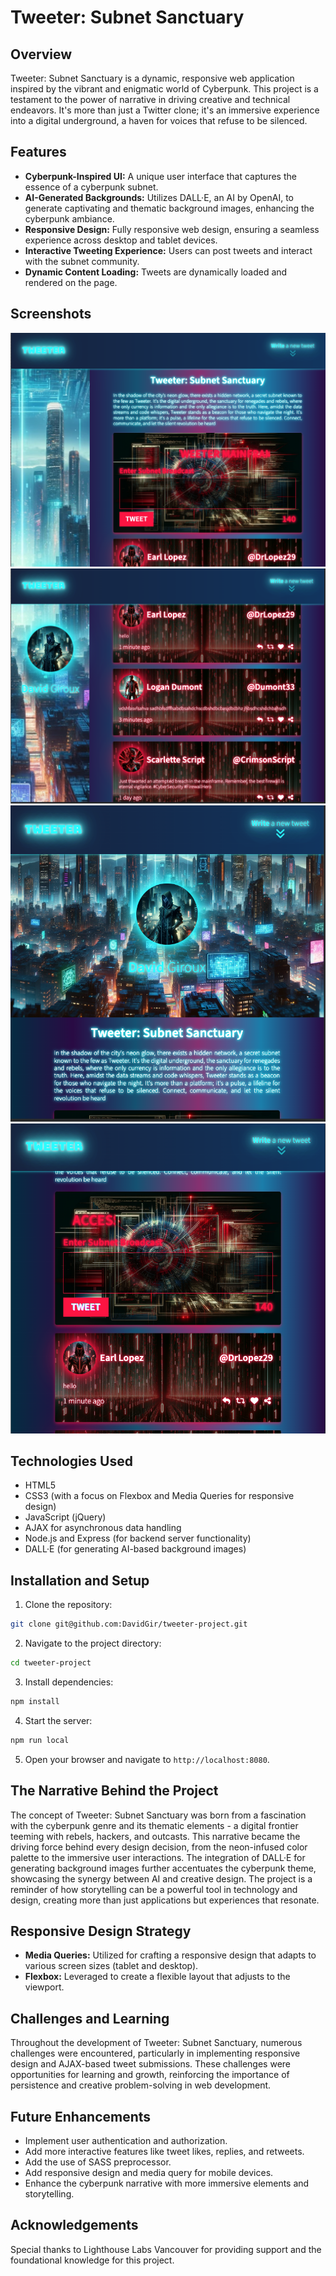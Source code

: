 # Tweeter: Subnet Sanctuary

## Overview
Tweeter: Subnet Sanctuary is a dynamic, responsive web application inspired by the vibrant and enigmatic world of Cyberpunk. This project is a testament to the power of narrative in driving creative and technical endeavors. It's more than just a Twitter clone; it's an immersive experience into a digital underground, a haven for voices that refuse to be silenced.

## Features
- **Cyberpunk-Inspired UI:** A unique user interface that captures the essence of a cyberpunk subnet.
- **AI-Generated Backgrounds:** Utilizes DALL·E, an AI by OpenAI, to generate captivating and thematic background images, enhancing the cyberpunk ambiance.
- **Responsive Design:** Fully responsive web design, ensuring a seamless experience across desktop and tablet devices.
- **Interactive Tweeting Experience:** Users can post tweets and interact with the subnet community.
- **Dynamic Content Loading:** Tweets are dynamically loaded and rendered on the page.

## Screenshots

!["desktop-view-1"](https://github.com/DavidGir/tweeter-project/blob/master/docs/Destop-view1.png)
!["desktop-view-2"](https://github.com/DavidGir/tweeter-project/blob/master/docs/Desktop-view2.png)
!["tablet-view-1"](https://github.com/DavidGir/tweeter-project/blob/master/docs/Tablet-view1.png)
!["tablet-view-2"](https://github.com/DavidGir/tweeter-project/blob/master/docs/Tablet-view2.png)

## Technologies Used
- HTML5
- CSS3 (with a focus on Flexbox and Media Queries for responsive design)
- JavaScript (jQuery)
- AJAX for asynchronous data handling
- Node.js and Express (for backend server functionality)
- DALL·E (for generating AI-based background images)

## Installation and Setup
1. Clone the repository:
```bash
git clone git@github.com:DavidGir/tweeter-project.git
```
2. Navigate to the project directory: 
```bash
cd tweeter-project
```
3. Install dependencies:
```bash
npm install
```
4. Start the server:
```bash
npm run local
```
5. Open your browser and navigate to `http://localhost:8080`.

## The Narrative Behind the Project
The concept of Tweeter: Subnet Sanctuary was born from a fascination with the cyberpunk genre and its thematic elements - a digital frontier teeming with rebels, hackers, and outcasts. This narrative became the driving force behind every design decision, from the neon-infused color palette to the immersive user interactions. The integration of DALL·E for generating background images further accentuates the cyberpunk theme, showcasing the synergy between AI and creative design. The project is a reminder of how storytelling can be a powerful tool in technology and design, creating more than just applications but experiences that resonate.

## Responsive Design Strategy
- **Media Queries:** Utilized for crafting a responsive design that adapts to various screen sizes (tablet and desktop).
- **Flexbox:** Leveraged to create a flexible layout that adjusts to the viewport.

## Challenges and Learning
Throughout the development of Tweeter: Subnet Sanctuary, numerous challenges were encountered, particularly in implementing responsive design and AJAX-based tweet submissions. These challenges were opportunities for learning and growth, reinforcing the importance of persistence and creative problem-solving in web development.

## Future Enhancements
- Implement user authentication and authorization.
- Add more interactive features like tweet likes, replies, and retweets.
- Add the use of SASS preprocessor.
- Add responsive design and media query for mobile devices.
- Enhance the cyberpunk narrative with more immersive elements and storytelling.

## Acknowledgements
Special thanks to Lighthouse Labs Vancouver for providing support and the foundational knowledge for this project.
